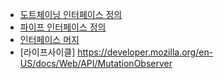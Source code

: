 - [도트체이닝 인터페이스 정의](도트체이닝-인터페이스-정의)
- [파이프 인터페이스 정의](파이프-인터페이스-정의)
- [인터페이스 머지](인터페이스-머지)
- [라이프사이클]
https://developer.mozilla.org/en-US/docs/Web/API/MutationObserver